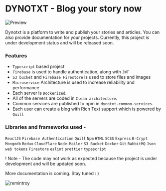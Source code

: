 # DYNOTXT - Blog your story now 

![Preview](https://github.com/remintroy/dynotxt/assets/86014784/0455ebd1-cd27-42c1-bdd0-dad8fdfc72ff)

Dynotxt is a platform to write and publish your stories and articles. You can also provide documentation for your projects. Currently, this project is under development status and will be released soon. 

### Features
* `Typescript` based project
* `Firebase` is used to handle authentication, along with `JWT` 
* `S3 bucket` and `Firebase Firestore` is used to store files and images
* `Microservice` Architecture is used to increase reliability and performance
* Each server is `Dockerized`.
* All of the servers are coded in `Clean architecture`.
* Common services are published to npm in `dynotxt-common-services`.
* Each user can create a blog with Rich Text support which is powered by `Quill`

### Libraries and frameworks used - 
`ReactJS` `Firebase Authentication` `Quill` `Npm` `HTML` `SCSS` `Express` `B-Crypt` `Mongodb` `Redux` `CloudFlare` `Node-Mailer` `S3 Bucket` `Docker` `Git` `RabbitMQ` `Json web tokens` `Firestore` `eslint` `prettier` `typescript`

! Note - The code may not work as expected because the project is under development and will be updated soon.

More documentation is coming. Stay tuned : )

<p align="left"> <img src="https://komarev.com/ghpvc/?username=remintroy&label=Repo%20views&color=0e75b6&style=flat" alt="remintroy" /> </p>
